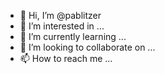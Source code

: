- 👋 Hi, I’m @pablitzer
- 👀 I’m interested in ...
- 🌱 I’m currently learning ...
- 💞️ I’m looking to collaborate on ...
- 📫 How to reach me ...

<!---
pablitzer/pablitzer is a ✨ special ✨ repository because its `README.md` (this file) appears on your GitHub profile.
You can click the Preview link to take a look at your changes.
--->
